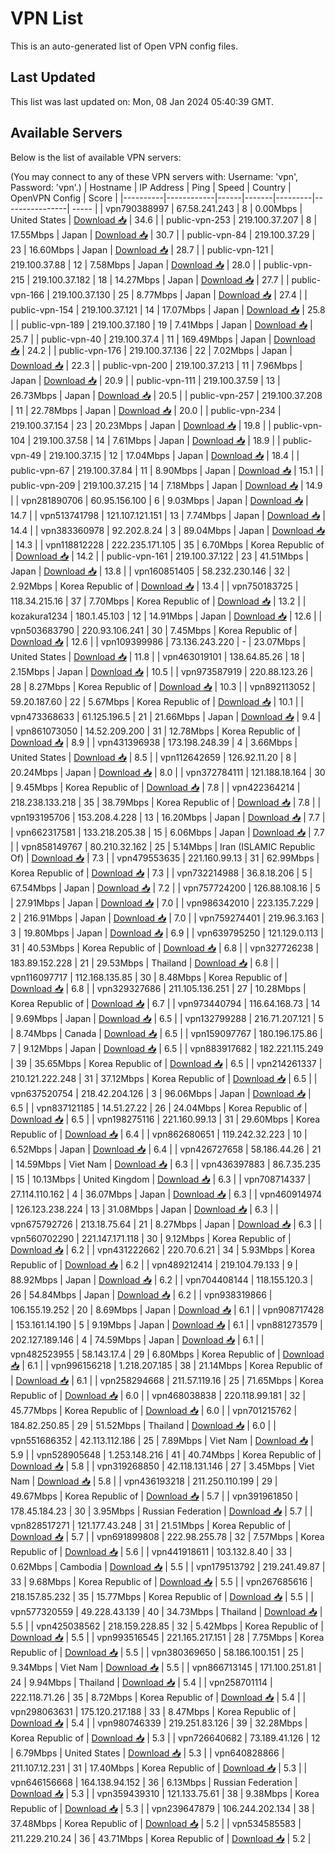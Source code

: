 # VPN List

This is an auto-generated list of Open VPN config files.

## Last Updated

This list was last updated on: Mon, 08 Jan 2024 05:40:39 GMT.

## Available Servers

Below is the list of available VPN servers:

(You may connect to any of these VPN servers with: Username: 'vpn', Password: 'vpn'.)
| Hostname | IP Address | Ping | Speed | Country | OpenVPN Config | Score |
|----------|------------|------|-------|---------|----------------| ----- |
| vpn790388997 | 67.58.241.243 | 8 | 0.00Mbps | United States | [Download 📥](./configs/server_0_US.ovpn) | 34.6 |
| public-vpn-253 | 219.100.37.207 | 8 | 17.55Mbps | Japan | [Download 📥](./configs/server_1_JP.ovpn) | 30.7 |
| public-vpn-84 | 219.100.37.29 | 23 | 16.60Mbps | Japan | [Download 📥](./configs/server_2_JP.ovpn) | 28.7 |
| public-vpn-121 | 219.100.37.88 | 12 | 7.58Mbps | Japan | [Download 📥](./configs/server_3_JP.ovpn) | 28.0 |
| public-vpn-215 | 219.100.37.182 | 18 | 14.27Mbps | Japan | [Download 📥](./configs/server_4_JP.ovpn) | 27.7 |
| public-vpn-166 | 219.100.37.130 | 25 | 8.77Mbps | Japan | [Download 📥](./configs/server_5_JP.ovpn) | 27.4 |
| public-vpn-154 | 219.100.37.121 | 14 | 17.07Mbps | Japan | [Download 📥](./configs/server_6_JP.ovpn) | 25.8 |
| public-vpn-189 | 219.100.37.180 | 19 | 7.41Mbps | Japan | [Download 📥](./configs/server_7_JP.ovpn) | 25.7 |
| public-vpn-40 | 219.100.37.4 | 11 | 169.49Mbps | Japan | [Download 📥](./configs/server_8_JP.ovpn) | 24.2 |
| public-vpn-176 | 219.100.37.136 | 22 | 7.02Mbps | Japan | [Download 📥](./configs/server_9_JP.ovpn) | 22.3 |
| public-vpn-200 | 219.100.37.213 | 11 | 7.96Mbps | Japan | [Download 📥](./configs/server_10_JP.ovpn) | 20.9 |
| public-vpn-111 | 219.100.37.59 | 13 | 26.73Mbps | Japan | [Download 📥](./configs/server_11_JP.ovpn) | 20.5 |
| public-vpn-257 | 219.100.37.208 | 11 | 22.78Mbps | Japan | [Download 📥](./configs/server_12_JP.ovpn) | 20.0 |
| public-vpn-234 | 219.100.37.154 | 23 | 20.23Mbps | Japan | [Download 📥](./configs/server_13_JP.ovpn) | 19.8 |
| public-vpn-104 | 219.100.37.58 | 14 | 7.61Mbps | Japan | [Download 📥](./configs/server_14_JP.ovpn) | 18.9 |
| public-vpn-49 | 219.100.37.15 | 12 | 17.04Mbps | Japan | [Download 📥](./configs/server_15_JP.ovpn) | 18.4 |
| public-vpn-67 | 219.100.37.84 | 11 | 8.90Mbps | Japan | [Download 📥](./configs/server_16_JP.ovpn) | 15.1 |
| public-vpn-209 | 219.100.37.215 | 14 | 7.18Mbps | Japan | [Download 📥](./configs/server_17_JP.ovpn) | 14.9 |
| vpn281890706 | 60.95.156.100 | 6 | 9.03Mbps | Japan | [Download 📥](./configs/server_18_JP.ovpn) | 14.7 |
| vpn513741798 | 121.107.121.151 | 13 | 7.74Mbps | Japan | [Download 📥](./configs/server_19_JP.ovpn) | 14.4 |
| vpn383360978 | 92.202.8.24 | 3 | 89.04Mbps | Japan | [Download 📥](./configs/server_20_JP.ovpn) | 14.3 |
| vpn118812228 | 222.235.171.105 | 35 | 6.70Mbps | Korea Republic of | [Download 📥](./configs/server_21_KR.ovpn) | 14.2 |
| public-vpn-161 | 219.100.37.122 | 23 | 41.51Mbps | Japan | [Download 📥](./configs/server_22_JP.ovpn) | 13.8 |
| vpn160851405 | 58.232.230.146 | 32 | 2.92Mbps | Korea Republic of | [Download 📥](./configs/server_23_KR.ovpn) | 13.4 |
| vpn750183725 | 118.34.215.16 | 37 | 7.70Mbps | Korea Republic of | [Download 📥](./configs/server_24_KR.ovpn) | 13.2 |
| kozakura1234 | 180.1.45.103 | 12 | 14.91Mbps | Japan | [Download 📥](./configs/server_25_JP.ovpn) | 12.6 |
| vpn503683790 | 220.93.106.241 | 30 | 7.45Mbps | Korea Republic of | [Download 📥](./configs/server_26_KR.ovpn) | 12.6 |
| vpn109399986 | 73.136.243.220 | - | 23.07Mbps | United States | [Download 📥](./configs/server_27_US.ovpn) | 11.8 |
| vpn463019101 | 138.64.85.26 | 18 | 2.15Mbps | Japan | [Download 📥](./configs/server_28_JP.ovpn) | 10.5 |
| vpn973587919 | 220.88.123.26 | 28 | 8.27Mbps | Korea Republic of | [Download 📥](./configs/server_29_KR.ovpn) | 10.3 |
| vpn892113052 | 59.20.187.60 | 22 | 5.67Mbps | Korea Republic of | [Download 📥](./configs/server_30_KR.ovpn) | 10.1 |
| vpn473368633 | 61.125.196.5 | 21 | 21.66Mbps | Japan | [Download 📥](./configs/server_31_JP.ovpn) | 9.4 |
| vpn861073050 | 14.52.209.200 | 31 | 12.78Mbps | Korea Republic of | [Download 📥](./configs/server_32_KR.ovpn) | 8.9 |
| vpn431396938 | 173.198.248.39 | 4 | 3.66Mbps | United States | [Download 📥](./configs/server_33_US.ovpn) | 8.5 |
| vpn112642659 | 126.92.11.20 | 8 | 20.24Mbps | Japan | [Download 📥](./configs/server_34_JP.ovpn) | 8.0 |
| vpn372784111 | 121.188.18.164 | 30 | 9.45Mbps | Korea Republic of | [Download 📥](./configs/server_35_KR.ovpn) | 7.8 |
| vpn422364214 | 218.238.133.218 | 35 | 38.79Mbps | Korea Republic of | [Download 📥](./configs/server_36_KR.ovpn) | 7.8 |
| vpn193195706 | 153.208.4.228 | 13 | 16.20Mbps | Japan | [Download 📥](./configs/server_37_JP.ovpn) | 7.7 |
| vpn662317581 | 133.218.205.38 | 15 | 6.06Mbps | Japan | [Download 📥](./configs/server_38_JP.ovpn) | 7.7 |
| vpn858149767 | 80.210.32.162 | 25 | 5.14Mbps | Iran (ISLAMIC Republic Of) | [Download 📥](./configs/server_39_IR.ovpn) | 7.3 |
| vpn479553635 | 221.160.99.13 | 31 | 62.99Mbps | Korea Republic of | [Download 📥](./configs/server_40_KR.ovpn) | 7.3 |
| vpn732214988 | 36.8.18.206 | 5 | 67.54Mbps | Japan | [Download 📥](./configs/server_41_JP.ovpn) | 7.2 |
| vpn757724200 | 126.88.108.16 | 5 | 27.91Mbps | Japan | [Download 📥](./configs/server_42_JP.ovpn) | 7.0 |
| vpn986342010 | 223.135.7.229 | 2 | 216.91Mbps | Japan | [Download 📥](./configs/server_43_JP.ovpn) | 7.0 |
| vpn759274401 | 219.96.3.163 | 3 | 19.80Mbps | Japan | [Download 📥](./configs/server_44_JP.ovpn) | 6.9 |
| vpn639795250 | 121.129.0.113 | 31 | 40.53Mbps | Korea Republic of | [Download 📥](./configs/server_45_KR.ovpn) | 6.8 |
| vpn327726238 | 183.89.152.228 | 21 | 29.53Mbps | Thailand | [Download 📥](./configs/server_46_TH.ovpn) | 6.8 |
| vpn116097717 | 112.168.135.85 | 30 | 8.48Mbps | Korea Republic of | [Download 📥](./configs/server_47_KR.ovpn) | 6.8 |
| vpn329327686 | 211.105.136.251 | 27 | 10.28Mbps | Korea Republic of | [Download 📥](./configs/server_48_KR.ovpn) | 6.7 |
| vpn973440794 | 116.64.168.73 | 14 | 9.69Mbps | Japan | [Download 📥](./configs/server_49_JP.ovpn) | 6.5 |
| vpn132799288 | 216.71.207.121 | 5 | 8.74Mbps | Canada | [Download 📥](./configs/server_50_CA.ovpn) | 6.5 |
| vpn159097767 | 180.196.175.86 | 7 | 9.12Mbps | Japan | [Download 📥](./configs/server_51_JP.ovpn) | 6.5 |
| vpn883917682 | 182.221.115.249 | 39 | 35.65Mbps | Korea Republic of | [Download 📥](./configs/server_52_KR.ovpn) | 6.5 |
| vpn214261337 | 210.121.222.248 | 31 | 37.12Mbps | Korea Republic of | [Download 📥](./configs/server_53_KR.ovpn) | 6.5 |
| vpn637520754 | 218.42.204.126 | 3 | 96.06Mbps | Japan | [Download 📥](./configs/server_54_JP.ovpn) | 6.5 |
| vpn837121185 | 14.51.27.22 | 26 | 24.04Mbps | Korea Republic of | [Download 📥](./configs/server_55_KR.ovpn) | 6.5 |
| vpn198275116 | 221.160.99.13 | 31 | 29.60Mbps | Korea Republic of | [Download 📥](./configs/server_56_KR.ovpn) | 6.4 |
| vpn862680651 | 119.242.32.223 | 10 | 6.52Mbps | Japan | [Download 📥](./configs/server_57_JP.ovpn) | 6.4 |
| vpn426727658 | 58.186.44.26 | 21 | 14.59Mbps | Viet Nam | [Download 📥](./configs/server_58_VN.ovpn) | 6.3 |
| vpn436397883 | 86.7.35.235 | 15 | 10.13Mbps | United Kingdom | [Download 📥](./configs/server_59_GB.ovpn) | 6.3 |
| vpn708714337 | 27.114.110.162 | 4 | 36.07Mbps | Japan | [Download 📥](./configs/server_60_JP.ovpn) | 6.3 |
| vpn460914974 | 126.123.238.224 | 13 | 31.08Mbps | Japan | [Download 📥](./configs/server_61_JP.ovpn) | 6.3 |
| vpn675792726 | 213.18.75.64 | 21 | 8.27Mbps | Japan | [Download 📥](./configs/server_62_JP.ovpn) | 6.3 |
| vpn560702290 | 221.147.171.118 | 30 | 9.12Mbps | Korea Republic of | [Download 📥](./configs/server_63_KR.ovpn) | 6.2 |
| vpn431222662 | 220.70.6.21 | 34 | 5.93Mbps | Korea Republic of | [Download 📥](./configs/server_64_KR.ovpn) | 6.2 |
| vpn489212414 | 219.104.79.133 | 9 | 88.92Mbps | Japan | [Download 📥](./configs/server_65_JP.ovpn) | 6.2 |
| vpn704408144 | 118.155.120.3 | 26 | 54.84Mbps | Japan | [Download 📥](./configs/server_66_JP.ovpn) | 6.2 |
| vpn938319866 | 106.155.19.252 | 20 | 8.69Mbps | Japan | [Download 📥](./configs/server_67_JP.ovpn) | 6.1 |
| vpn908717428 | 153.161.14.190 | 5 | 9.19Mbps | Japan | [Download 📥](./configs/server_68_JP.ovpn) | 6.1 |
| vpn881273579 | 202.127.189.146 | 4 | 74.59Mbps | Japan | [Download 📥](./configs/server_69_JP.ovpn) | 6.1 |
| vpn482523955 | 58.143.17.4 | 29 | 6.80Mbps | Korea Republic of | [Download 📥](./configs/server_70_KR.ovpn) | 6.1 |
| vpn996156218 | 1.218.207.185 | 38 | 21.14Mbps | Korea Republic of | [Download 📥](./configs/server_71_KR.ovpn) | 6.1 |
| vpn258294668 | 211.57.119.16 | 25 | 71.65Mbps | Korea Republic of | [Download 📥](./configs/server_72_KR.ovpn) | 6.0 |
| vpn468038838 | 220.118.99.181 | 32 | 45.77Mbps | Korea Republic of | [Download 📥](./configs/server_73_KR.ovpn) | 6.0 |
| vpn701215762 | 184.82.250.85 | 29 | 51.52Mbps | Thailand | [Download 📥](./configs/server_74_TH.ovpn) | 6.0 |
| vpn551686352 | 42.113.112.186 | 25 | 7.89Mbps | Viet Nam | [Download 📥](./configs/server_75_VN.ovpn) | 5.9 |
| vpn528905648 | 1.253.148.216 | 41 | 40.74Mbps | Korea Republic of | [Download 📥](./configs/server_76_KR.ovpn) | 5.8 |
| vpn319268850 | 42.118.131.146 | 27 | 3.45Mbps | Viet Nam | [Download 📥](./configs/server_77_VN.ovpn) | 5.8 |
| vpn436193218 | 211.250.110.199 | 29 | 49.67Mbps | Korea Republic of | [Download 📥](./configs/server_78_KR.ovpn) | 5.7 |
| vpn391961850 | 178.45.184.23 | 30 | 3.95Mbps | Russian Federation | [Download 📥](./configs/server_79_RU.ovpn) | 5.7 |
| vpn828517271 | 121.177.43.248 | 31 | 21.51Mbps | Korea Republic of | [Download 📥](./configs/server_80_KR.ovpn) | 5.7 |
| vpn691899808 | 222.98.255.78 | 32 | 7.57Mbps | Korea Republic of | [Download 📥](./configs/server_81_KR.ovpn) | 5.6 |
| vpn441918611 | 103.132.8.40 | 33 | 0.62Mbps | Cambodia | [Download 📥](./configs/server_82_KH.ovpn) | 5.5 |
| vpn179513792 | 219.241.49.87 | 33 | 9.68Mbps | Korea Republic of | [Download 📥](./configs/server_83_KR.ovpn) | 5.5 |
| vpn267685616 | 218.157.85.232 | 35 | 15.77Mbps | Korea Republic of | [Download 📥](./configs/server_84_KR.ovpn) | 5.5 |
| vpn577320559 | 49.228.43.139 | 40 | 34.73Mbps | Thailand | [Download 📥](./configs/server_85_TH.ovpn) | 5.5 |
| vpn425038562 | 218.159.228.85 | 32 | 5.42Mbps | Korea Republic of | [Download 📥](./configs/server_86_KR.ovpn) | 5.5 |
| vpn993516545 | 221.165.217.151 | 28 | 7.75Mbps | Korea Republic of | [Download 📥](./configs/server_87_KR.ovpn) | 5.5 |
| vpn380369650 | 58.186.100.151 | 25 | 9.34Mbps | Viet Nam | [Download 📥](./configs/server_88_VN.ovpn) | 5.5 |
| vpn866713145 | 171.100.251.81 | 24 | 9.94Mbps | Thailand | [Download 📥](./configs/server_89_TH.ovpn) | 5.4 |
| vpn258701114 | 222.118.71.26 | 35 | 8.72Mbps | Korea Republic of | [Download 📥](./configs/server_90_KR.ovpn) | 5.4 |
| vpn298063631 | 175.120.217.188 | 33 | 8.47Mbps | Korea Republic of | [Download 📥](./configs/server_91_KR.ovpn) | 5.4 |
| vpn980746339 | 219.251.83.126 | 39 | 32.28Mbps | Korea Republic of | [Download 📥](./configs/server_92_KR.ovpn) | 5.3 |
| vpn726640682 | 73.189.41.126 | 12 | 6.79Mbps | United States | [Download 📥](./configs/server_93_US.ovpn) | 5.3 |
| vpn640828866 | 211.107.12.231 | 31 | 17.40Mbps | Korea Republic of | [Download 📥](./configs/server_94_KR.ovpn) | 5.3 |
| vpn646156668 | 164.138.94.152 | 36 | 6.13Mbps | Russian Federation | [Download 📥](./configs/server_95_RU.ovpn) | 5.3 |
| vpn359439310 | 121.133.75.61 | 38 | 9.38Mbps | Korea Republic of | [Download 📥](./configs/server_96_KR.ovpn) | 5.3 |
| vpn239647879 | 106.244.202.134 | 38 | 37.48Mbps | Korea Republic of | [Download 📥](./configs/server_97_KR.ovpn) | 5.2 |
| vpn534585583 | 211.229.210.24 | 36 | 43.71Mbps | Korea Republic of | [Download 📥](./configs/server_98_KR.ovpn) | 5.2 |
